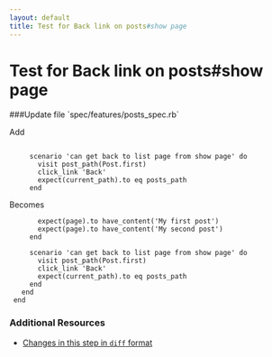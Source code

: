 ```yaml
---
layout: default
title: Test for Back link on posts#show page
---
```


<h1 id="main">Test for Back link on posts#show page</h1>
###Update file `spec/features/posts_spec.rb`

Add
```
 
     scenario 'can get back to list page from show page' do
       visit post_path(Post.first)
       click_link 'Back'
       expect(current_path).to eq posts_path
     end
```


Becomes
```
       expect(page).to have_content('My first post')
       expect(page).to have_content('My second post')
     end
 
     scenario 'can get back to list page from show page' do
       visit post_path(Post.first)
       click_link 'Back'
       expect(current_path).to eq posts_path
     end
   end
 end

```



### Additional Resources

* [Changes in this step in `diff` format](https://github.com/software-academy/rails_getting_started_bdd/commit/74c636cb2632e447ea3bbafe2b808948c2cf3333)

